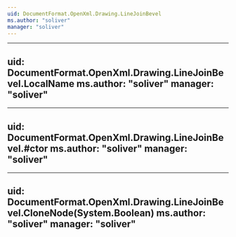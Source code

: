 ```yaml
---
uid: DocumentFormat.OpenXml.Drawing.LineJoinBevel
ms.author: "soliver"
manager: "soliver"
---
```


---
uid: DocumentFormat.OpenXml.Drawing.LineJoinBevel.LocalName
ms.author: "soliver"
manager: "soliver"
---

---
uid: DocumentFormat.OpenXml.Drawing.LineJoinBevel.#ctor
ms.author: "soliver"
manager: "soliver"
---

---
uid: DocumentFormat.OpenXml.Drawing.LineJoinBevel.CloneNode(System.Boolean)
ms.author: "soliver"
manager: "soliver"
---

